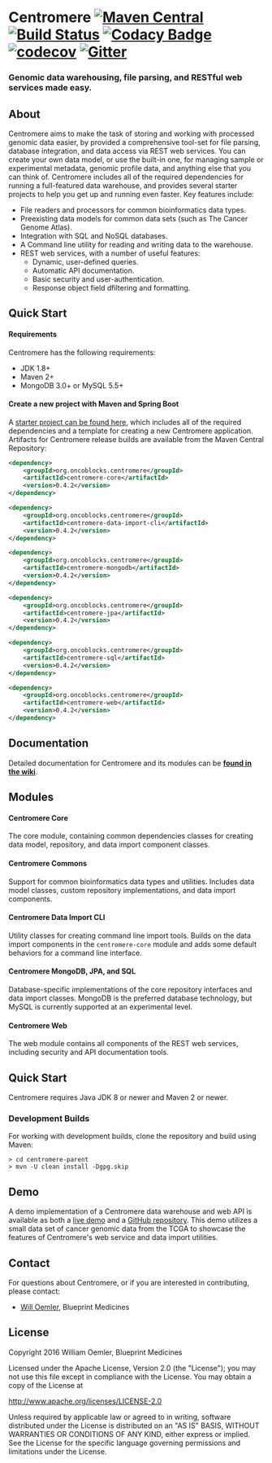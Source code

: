# Centromere  [![Maven Central](https://maven-badges.herokuapp.com/maven-central/org.oncoblocks.centromere/centromere-core/badge.svg)](http://search.maven.org/#search%7Cga%7C1%7Cg%3A%22org.oncoblocks.centromere%22) [![Build Status](https://travis-ci.org/blueprintmedicines/centromere.svg?branch=master)](https://travis-ci.org/blueprintmedicines/centromere)  [![Codacy Badge](https://api.codacy.com/project/badge/Grade/5ab173c39407432695f6a5b268135a27)](https://www.codacy.com/app/willoemler/centromere?utm_source=github.com&amp;utm_medium=referral&amp;utm_content=blueprintmedicines/centromere&amp;utm_campaign=Badge_Grade)  [![codecov](https://codecov.io/gh/blueprintmedicines/centromere/branch/master/graph/badge.svg)](https://codecov.io/gh/blueprintmedicines/centromere)  [![Gitter](https://badges.gitter.im/blueprintmedicines/centromere.svg)](https://gitter.im/blueprintmedicines/centromere?utm_source=badge&utm_medium=badge&utm_campaign=pr-badge)

### Genomic data warehousing, file parsing, and RESTful web services made easy.

## About

Centromere aims to make the task of storing and working with processed genomic data easier, by provided a comprehensive tool-set for file parsing, database integration, and data access via REST web services.  You can create your own data model, or use the built-in one, for managing sample or experimental metadata, genomic profile data, and anything else that you can think of.  Centromere includes all of the required dependencies for running a full-featured data warehouse, and provides several starter projects to help you get up and running even faster.  Key features include:
 
- File readers and processors for common bioinformatics data types.
- Preexisting data models for common data sets (such as The Cancer Genome Atlas).
- Integration with SQL and NoSQL databases.
- A Command line utility for reading and writing data to the warehouse.
- REST web services, with a number of useful features:
    - Dynamic, user-defined queries.
    - Automatic API documentation.
    - Basic security and user-authentication.
    - Response object field dfiltering and formatting.

## Quick Start

#### Requirements

Centromere has the following requirements:

- JDK 1.8+
- Maven 2+
- MongoDB 3.0+ or MySQL 5.5+

#### Create a new project with Maven and Spring Boot

A [starter project can be found here](#), which includes all of the required dependencies and a template for creating a new Centromere application.  Artifacts for Centromere release builds are available from the Maven Central Repository:

```xml
<dependency>
    <groupId>org.oncoblocks.centromere</groupId>
    <artifactId>centromere-core</artifactId>
    <version>0.4.2</version>
</dependency>

<dependency>
    <groupId>org.oncoblocks.centromere</groupId>
    <artifactId>centromere-data-import-cli</artifactId>
    <version>0.4.2</version>
</dependency>

<dependency>
    <groupId>org.oncoblocks.centromere</groupId>
    <artifactId>centromere-mongodb</artifactId>
    <version>0.4.2</version>
</dependency>

<dependency>
    <groupId>org.oncoblocks.centromere</groupId>
    <artifactId>centromere-jpa</artifactId>
    <version>0.4.2</version>
</dependency>

<dependency>
    <groupId>org.oncoblocks.centromere</groupId>
    <artifactId>centromere-sql</artifactId>
    <version>0.4.2</version>
</dependency>

<dependency>
    <groupId>org.oncoblocks.centromere</groupId>
    <artifactId>centromere-web</artifactId>
    <version>0.4.2</version>
</dependency>
```

##### 


## Documentation
Detailed documentation for Centromere and its modules can be **[found in the wiki](https://github.com/blueprintmedicines/centromere/wiki)**.  

## Modules

#### Centromere Core

The core module, containing common dependencies classes for creating data model, repository, and data import component classes.

#### Centromere Commons

Support for common bioinformatics data types and utilities.  Includes data model classes, custom repository implementations, and data import components.

#### Centromere Data Import CLI

Utility classes for creating command line import tools.  Builds on the data import components in the `centromere-core` module and adds some default behaviors for a command line interface.

#### Centromere MongoDB, JPA, and SQL

Database-specific implementations of the core repository interfaces and data import classes.  MongoDB is the preferred database technology, but MySQL is currently supported at an experimental level.

#### Centromere Web

The web module contains all components of the REST web services, including security and API documentation tools.

## Quick Start

Centromere requires Java JDK 8 or newer and Maven 2 or newer.

### Development Builds

For working with development builds, clone the repository and build using Maven:
 
 ```
 > cd centromere-parent
 > mvn -U clean install -Dgpg.skip
 ```


## Demo

A demo implementation of a Centromere data warehouse and web API is available as both a [live demo](https://centromere.herokuapp.com/index.html) and a [GitHub repository](https://github.com/blueprintmedicines/centromere-demo).  This demo utilizes a small data set of cancer genomic data from the TCGA to showcase the features of Centromere's web service and data import utilities.

## Contact

For questions about Centromere, or if you are interested in contributing, please contact:
  - [Will Oemler](mailto:woemler@blueprintmedicines.com), Blueprint Medicines

## License

Copyright 2016 William Oemler, Blueprint Medicines

Licensed under the Apache License, Version 2.0 (the "License");
you may not use this file except in compliance with the License.
You may obtain a copy of the License at

http://www.apache.org/licenses/LICENSE-2.0

Unless required by applicable law or agreed to in writing, software
distributed under the License is distributed on an "AS IS" BASIS,
WITHOUT WARRANTIES OR CONDITIONS OF ANY KIND, either express or implied.
See the License for the specific language governing permissions and
limitations under the License.
